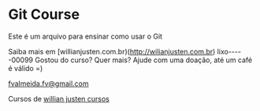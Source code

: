 # Git Course

Este é um arquivo para ensinar como usar o Git

Saiba mais em [willianjusten.com.br)(http://wilianjusten.com.br)
lixo-----00099
Gostou do curso? Quer mais? Ajude com uma doação, até um café é válido =)

fvalmeida.fv@gmail.com

Cursos de [willian justen cursos](https://willianjusten.com.br/cursos/)

